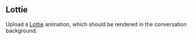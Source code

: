 ## Lottie

Upload a [Lottie](https://lottiefiles.com) animation, which should be rendered in the conversation background.
